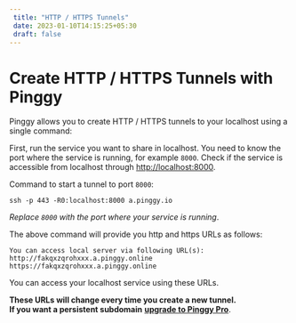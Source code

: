 ```yaml
---
 title: "HTTP / HTTPS Tunnels" 
 date: 2023-01-10T14:15:25+05:30 
 draft: false 
---
```


# Create HTTP / HTTPS Tunnels with Pinggy

Pinggy allows you to create HTTP / HTTPS tunnels to your localhost using a single command:


First, run the service you want to share in localhost. You need to know the port where the service is running, for example `8000`. Check if the service is accessible from localhost through <a href="http://localhost:8080" target="_blank">http://localhost:8000</a>.

Command to start a tunnel to port `8000`:
<br>
```
ssh -p 443 -R0:localhost:8000 a.pinggy.io
```

*Replace `8000` with the port where your service is running*.

The above command will provide you http and https URLs as follows:

```
You can access local server via following URL(s):
http://fakqxzqrohxxx.a.pinggy.online
https://fakqxzqrohxxx.a.pinggy.online
```

You can access your localhost service using these URLs.

**These URLs will change every time you create a new tunnel.<br> If you want a persistent subdomain** <b><a target="_blank" href="https://pinggy.io/#prices">upgrade to Pinggy Pro</a></b>.


